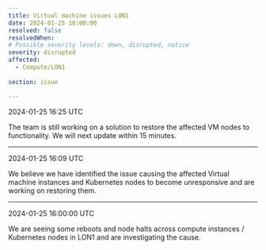 ```yaml
---
title: Virtual machine issues LON1
date: 2024-01-25 16:00:00
resolved: false
resolvedWhen: 
# Possible severity levels: down, disrupted, notice
severity: disrupted 
affected:
  - Compute/LON1
    
section: issue

---
```


2024-01-25 16:25 UTC

The team is still working on a solution to restore the affected VM nodes to functionality. We will next update within 15 minutes.

---

2024-01-25 16:09 UTC

We believe we have identified the issue causing the affected Virtual machine instances and Kubernetes nodes to become unresponsive and are working on restoring them.

---

2024-01-25 16:00:00 UTC

We are seeing some reboots and node halts across compute instances / Kubernetes nodes in LON1 and are investigating the cause.

